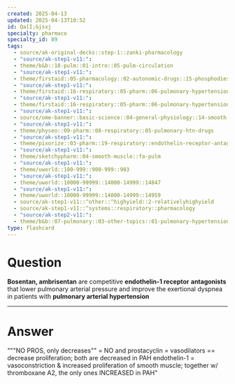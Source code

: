 ```yaml
---
created: 2025-04-13
updated: 2025-04-13T10:52
id: Qa[I;&jsxj
specialty: pharmaco
specialty_id: 89
tags:
  - source/ak-original-decks::step-1::zanki-pharmacology
  - "source/ak-step1-v11:": 
  - theme/b&b::18-pulm::01-intro::05-pulm-circulation
  - "source/ak-step1-v11:": 
  - theme/firstaid::05-pharmacology::02-autonomic-drugs::15-phosphodiesterase-inhibitors::et1-antagonist
  - "source/ak-step1-v11:": 
  - theme/firstaid::16-respiratory::05-pharm::06-pulmonary-hypertension-drugs
  - "source/ak-step1-v11:": 
  - theme/firstaid::16-respiratory::05-pharm::06-pulmonary-hypertension-drugs::bosentan
  - "source/ak-step1-v11:": 
  - source/ome-banner::basic-science::04-general-physiology::14-smooth-muscle
  - "source/ak-step1-v11:": 
  - theme/physeo::09-pharm::08-respiratory::05-pulmonary-htn-drugs
  - "source/ak-step1-v11:": 
  - theme/pixorize::03-pharm::19-respiratory::endothelin-receptor-antagonists-(bosentan)
  - "source/ak-step1-v11:": 
  - theme/sketchypharm::04-smooth-muscle::fa-pulm
  - "source/ak-step1-v11:": 
  - theme/uworld::100-999::900-999::903
  - "source/ak-step1-v11:": 
  - theme/uworld::10000-99999::14000-14999::14847
  - "source/ak-step1-v11:": 
  - theme/uworld::10000-99999::14000-14999::14959
  - source/ak-step1-v11::^other::^highyield::2-relativelyhighyield
  - source/ak-step1-v11::^systems::respiratory::pharmacology
  - "source/ak-step2-v11:": 
  - theme/b&b::07-pulmonary::03-other-topics::01-pulmonary-hypertension"
type: flashcard
---
```


# Question
**Bosentan, ambrisentan** are competitive **endothelin-1 receptor** **antagonists** that lower pulmonary arterial pressure and improve the exertional dyspnea in patients with **pulmonary arterial hypertension**

---

# Answer
"""NO PROS, only decreases"" = NO and prostacyclin = vasodilators == decrease proliferation; both are decreased in PAH   endothelin-1 = vasoconstriction & increased proliferation of smooth muscle; together w/ thromboxane A2, the only ones INCREASED in PAH"